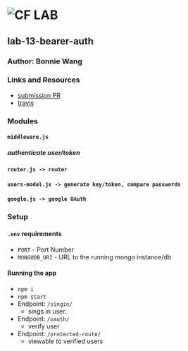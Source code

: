 # ![CF](http://i.imgur.com/7v5ASc8.png) LAB

## lab-13-bearer-auth

### Author: Bonnie Wang

### Links and Resources

- [submission PR](https://github.com/401-advanced-javascript-bw/lab-13-bearer-auth/pull/1)
- [travis](http://xyz.com)

### Modules

#### `middleware.js`

##### authenticate user/token

#### `router.js -> router`

#### `users-model.js -> generate key/token, compare passwords`

#### `google.js -> google OAuth`

### Setup

#### `.env` requirements

- `PORT` - Port Number
- `MONGODB_URI` - URL to the running mongo instance/db

#### Running the app

- `npm i`
- `npm start`
- Endpoint: `/singin/`
  - sings in user.
- Endpoint: `/oauth/`
  - verify user
- Endpoint: `/protected-route/`
  - viewable to verified users
